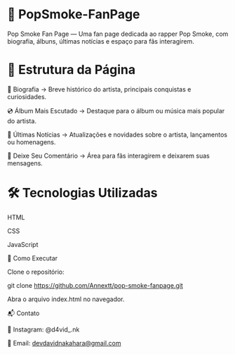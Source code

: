# 🎤 PopSmoke-FanPage

Pop Smoke Fan Page — Uma fan page dedicada ao rapper Pop Smoke, com biografia, álbuns, últimas notícias e espaço para fãs interagirem.

# 📌 Estrutura da Página

📖 Biografia → Breve histórico do artista, principais conquistas e curiosidades.

💿 Álbum Mais Escutado → Destaque para o álbum ou música mais popular do artista.

📰 Últimas Notícias → Atualizações e novidades sobre o artista, lançamentos ou homenagens.

💬 Deixe Seu Comentário → Área para fãs interagirem e deixarem suas mensagens.

# 🛠️ Tecnologias Utilizadas

HTML

CSS

JavaScript

🚀 Como Executar

Clone o repositório:

git clone https://github.com/Annextt/pop-smoke-fanpage.git


Abra o arquivo index.html no navegador.

📬 Contato

📸 Instagram: @d4vid_.nk

📧 Email: devdavidnakahara@gmail.com
